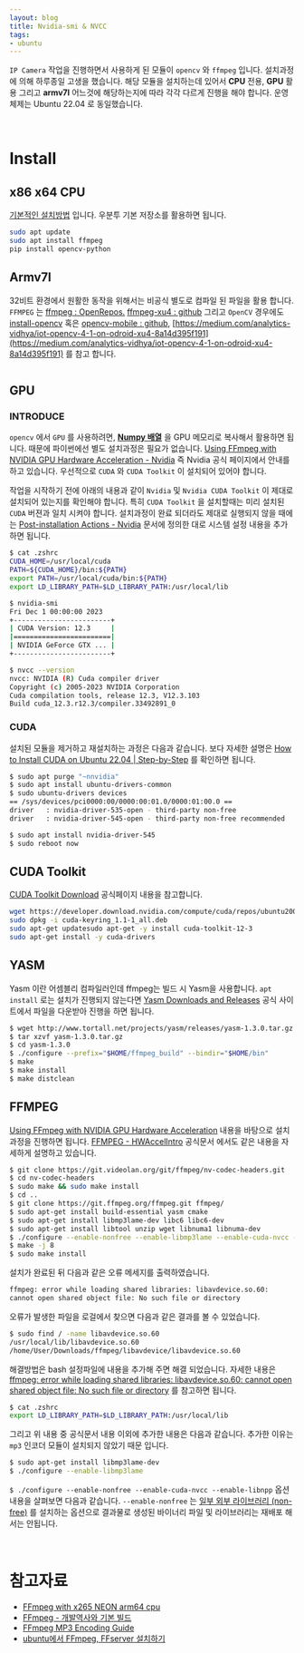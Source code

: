 ```yaml
---
layout: blog
title: Nvidia-smi & NVCC
tags:
- ubuntu
---
```


`IP Camera` 작업을 진행하면서 사용하게 된 모듈이 `opencv` 와 `ffmpeg` 입니다. 설치과정에 의해 하루종일 고생을 했습니다. 해당 모듈을 설치하는데 있어서 **CPU** 전용, **GPU** 활용 그리고 **armv7l** 어느것에 해당하는지에 따라 각각 다르게 진행을 해야 합니다. 운영체제는 Ubuntu 22.04 로 동일했습니다.

<br/>

# **Install**
## x86 x64 CPU
[기본적인 설치방법](https://phoenixnap.com/kb/install-ffmpeg-ubuntu) 입니다. 우분투 기본 저장소를 활용하면 됩니다.
```bash
sudo apt update
sudo apt install ffmpeg
pip install opencv-python
```

## Armv7l
32비트 환경에서 원활한 동작을 위해서는 비공식 별도로 컴파일 된 파일을 활용 합니다. `FFMPEG` 는 [ffmpeg : OpenRepos.](https://openrepos.net/content/sailffmpg/ffmpeg) [ffmpeg-xu4 : github](https://github.com/teacupx/ffmpeg-xu4) 그리고 `OpenCV` 경우에도 [install-opencv](https://github.com/sgjava/install-opencv#install-opencv) 혹은 [opencv-mobile : github](https://github.com/nihui/opencv-mobile), [https://medium.com/analytics-vidhya/iot-opencv-4-1-on-odroid-xu4-8a14d395f191](https://medium.com/analytics-vidhya/iot-opencv-4-1-on-odroid-xu4-8a14d395f191) 를 참고 합니다.
```bash
```

## GPU
### INTRODUCE
`opencv` 에서 `GPU` 를 사용하려면, **[Numpy 배열](https://gr-st-dev.tistory.com/911)** 을 GPU 메모리로 복사해서 활용하면 됩니다. 때문에 파이썬에선 별도 설치과정은 필요가 없습니다. [Using FFmpeg with NVIDIA GPU Hardware Acceleration - Nvidia](https://docs.nvidia.com/video-technologies/video-codec-sdk/12.1/ffmpeg-with-nvidia-gpu/index.html) 즉 Nvidia 공식 페이지에서 안내를 하고 있습니다. 우선적으로 `CUDA` 와 `CUDA Toolkit` 이 설치되어 있어야 합니다.

작업을 시작하기 전에 아래의 내용과 같이 `Nvidia` 및 `Nvidia CUDA Toolkit` 이 제대로 설치되어 있는지를 확인해야 합니다. 특히 `CUDA Toolkit` 을 설치할때는 미리 설치된 `CUDA` 버젼과 일치 시켜야 합니다. 설치과정이 완료 되더라도 제대로 실행되지 않을 때에는 [Post-installation Actions - Nvidia](https://docs.nvidia.com/cuda/cuda-installation-guide-linux/index.html#post-installation-actions) 문서에 정의한 대로 시스템 설정 내용을 추가하면 됩니다.

```bash
$ cat .zshrc
CUDA_HOME=/usr/local/cuda
PATH=${CUDA_HOME}/bin:${PATH}
export PATH=/usr/local/cuda/bin:${PATH}
export LD_LIBRARY_PATH=$LD_LIBRARY_PATH:/usr/local/lib

$ nvidia-smi 
Fri Dec 1 00:00:00 2023       
+------------------------+
| CUDA Version: 12.3     |
|========================|
| NVIDIA GeForce GTX ... |
+------------------------+

$ nvcc --version
nvcc: NVIDIA (R) Cuda compiler driver
Copyright (c) 2005-2023 NVIDIA Corporation
Cuda compilation tools, release 12.3, V12.3.103
Build cuda_12.3.r12.3/compiler.33492891_0
```

### CUDA
설치된 모듈을 제거하고 재설치하는 과정은 다음과 같습니다. 보다 자세한 설명은 [How to Install CUDA on Ubuntu 22.04 | Step-by-Step](https://www.cherryservers.com/blog/install-cuda-ubuntu) 를 확인하면 됩니다.

```bash
$ sudo apt purge "~nnvidia"
$ sudo apt install ubuntu-drivers-common
$ sudo ubuntu-drivers devices
== /sys/devices/pci0000:00/0000:00:01.0/0000:01:00.0 ==
driver   : nvidia-driver-535-open - third-party non-free
driver   : nvidia-driver-545-open - third-party non-free recommended

$ sudo apt install nvidia-driver-545
$ sudo reboot now
```

## CUDA Toolkit
[CUDA Toolkit Download](https://developer.nvidia.com/cuda-downloads?target_os=Linux&target_arch=x86_64&Distribution=Ubuntu&target_version=20.04&target_type=deb_network) 공식페이지 내용을 참고합니다.

```bash
wget https://developer.download.nvidia.com/compute/cuda/repos/ubuntu2004/x86_64/cuda-keyring_1.1-1_all.deb
sudo dpkg -i cuda-keyring_1.1-1_all.deb
sudo apt-get updatesudo apt-get -y install cuda-toolkit-12-3
sudo apt-get install -y cuda-drivers
```

## YASM
Yasm 이란 어셈블리 컴파일러인데 ffmpeg는 빌드 시 Yasm을 사용합니다. `apt install` 로는 설치가 진행되지 않는다면 [Yasm Downloads and Releases](https://yasm.tortall.net/Download.html) 공식 사이트에서 파일을 다운받아 진행을 하면 됩니다.
```bash
$ wget http://www.tortall.net/projects/yasm/releases/yasm-1.3.0.tar.gz
$ tar xzvf yasm-1.3.0.tar.gz
$ cd yasm-1.3.0
$ ./configure --prefix="$HOME/ffmpeg_build" --bindir="$HOME/bin"
$ make
$ make install
$ make distclean
```

## FFMPEG
[Using FFmpeg with NVIDIA GPU Hardware Acceleration](https://docs.nvidia.com/video-technologies/video-codec-sdk/12.1/ffmpeg-with-nvidia-gpu/index.html) 내용을 바탕으로 설치과정을 진행하면 됩니다. [FFMPEG - HWAccelIntro](https://trac.ffmpeg.org/wiki/HWAccelIntro) 공식문서 에서도 같은 내용을 자세하게 설명하고 있습니다.

```bash
$ git clone https://git.videolan.org/git/ffmpeg/nv-codec-headers.git
$ cd nv-codec-headers
$ sudo make && sudo make install
$ cd ..
$ git clone https://git.ffmpeg.org/ffmpeg.git ffmpeg/
$ sudo apt-get install build-essential yasm cmake
$ sudo apt-get install libmp3lame-dev libc6 libc6-dev
$ sudo apt-get install libtool unzip wget libnuma1 libnuma-dev
$ ./configure --enable-nonfree --enable-libmp3lame --enable-cuda-nvcc --enable-libnpp --extra-cflags=-I/usr/local/cuda/include --extra-ldflags=-L/usr/local/cuda/lib64 --disable-static --enable-shared
$ make -j 8
$ sudo make install
```

설치가 완료된 뒤 다음과 같은 오류 메세지를 출력하였습니다.
```bash
ffmpeg: error while loading shared libraries: libavdevice.so.60: 
cannot open shared object file: No such file or directory
```

오류가 발생한 파일을 로걸에서 찾으면 다음과 같은 결과를 볼 수 있었습니다.
```bash
$ sudo find / -name libavdevice.so.60
/usr/local/lib/libavdevice.so.60
/home/User/Downloads/ffmpeg/libavdevice/libavdevice.so.60
```

해결방법은 bash 설정파일에 내용을 추가해 주면 해결 되었습니다. 자세한 내용은 [ffmpeg: error while loading shared libraries: libavdevice.so.60: cannot open shared object file: No such file or directory](https://ciilii.com/question/164) 를 참고하면 됩니다.
```bash
$ cat .zshrc
export LD_LIBRARY_PATH=$LD_LIBRARY_PATH:/usr/local/lib
```

그리고 위 내용 중 공식문서 내용 이외에 추가한 내용은 다음과 같습니다. 추가한 이유는 `mp3` 인코더 모듈이 설치되지 않았기 때문 입니다.
```bash
$ sudo apt-get install libmp3lame-dev
$ ./configure --enable-libmp3lame
```

`$ ./configure --enable-nonfree --enable-cuda-nvcc --enable-libnpp` 옵션 내용을 살펴보면 다음과 같습니다. `--enable-nonfree` 는 [일부 외부 라이브러리 (non-free)](https://velog.io/@dashh/ffmpeg-1) 를 설치하는 옵션으로 결과물로 생성된 바이너리 파일 및 라이브러리는 재배포 해서는 안됩니다.

<br/>

# 참고자료
- [FFmpeg with x265 NEON arm64 cpu](https://gist.github.com/rromanchuk/d14901b520e5da3a496efd05b0a9bcf9)
- [FFmpeg - 개발역사와 기본 빌드](https://velog.io/@dashh/ffmpeg-1)
- [FFmpeg MP3 Encoding Guide](https://trac.ffmpeg.org/wiki/Encode/MP3)
- [ubuntu에서 FFmpeg, FFserver 설치하기](https://wnsgml972.github.io/ffmpeg/2018/02/09/ffmpeg_ffserver_config/)

